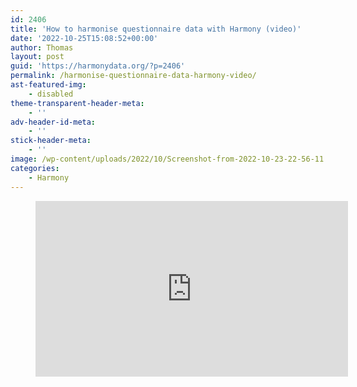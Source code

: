 ```yaml
---
id: 2406
title: 'How to harmonise questionnaire data with Harmony (video)'
date: '2022-10-25T15:08:52+00:00'
author: Thomas
layout: post
guid: 'https://harmonydata.org/?p=2406'
permalink: /harmonise-questionnaire-data-harmony-video/
ast-featured-img:
    - disabled
theme-transparent-header-meta:
    - ''
adv-header-id-meta:
    - ''
stick-header-meta:
    - ''
image: /wp-content/uploads/2022/10/Screenshot-from-2022-10-23-22-56-11.png
categories:
    - Harmony
---
```


<figure class="wp-block-embed is-type-video is-provider-youtube wp-block-embed-youtube wp-embed-aspect-16-9 wp-has-aspect-ratio"><div class="wp-block-embed__wrapper"><div class="ast-oembed-container" style="height: 100%;"><iframe allow="accelerometer; autoplay; clipboard-write; encrypted-media; gyroscope; picture-in-picture" allowfullscreen="" frameborder="0" height="281" loading="lazy" src="https://www.youtube.com/embed/IxRDAU84ACU?feature=oembed" title="How to harmonise questionnaire data in psychology using Harmony at harmonydata.org" width="500"></iframe></div></div></figure>